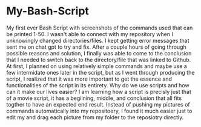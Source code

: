 # My-Bash-Script
My first ever Bash Script with screenshots of the commands used that can be printed 1-50.
I wasn't able to connect with my repository when I unknowingly changed directories/files. I kept getting error messages that sent me on chat gpt to try and fix. After a couple hours of going through possible reasons and solution, I finally was able to come to the conclusion that I needed to switch back to the directory/file that was linked to Github.
At first, I planned on using relatively simple commands and maybe use a few intermidate ones later in the script, but as I went through producing the script, I realized that it was more important to get the essence and functionalities of the script in its entirety. Why do we use scripts and how can it make our lives easier? I am learning how a script is precisly just that of a movie script, it has a begiining, middle, and conclusion that all fits togther to have an expected end result.
Instead of pushing my pictures of commands automatically into my repositoery, I found it much easier just to edit my and drag each picture from my folder to the reposiotry directly.
